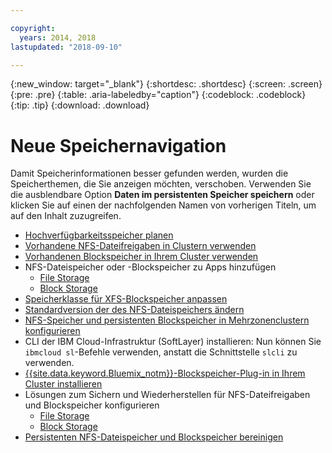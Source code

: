 ```yaml
---

copyright:
  years: 2014, 2018
lastupdated: "2018-09-10"

---
```


{:new_window: target="_blank"}
{:shortdesc: .shortdesc}
{:screen: .screen}
{:pre: .pre}
{:table: .aria-labeledby="caption"}
{:codeblock: .codeblock}
{:tip: .tip}
{:download: .download}


# Neue Speichernavigation
Damit Speicherinformationen besser gefunden werden, wurden die Speicherthemen, die Sie anzeigen möchten, verschoben. Verwenden Sie die ausblendbare Option **Daten im persistenten Speicher speichern** oder klicken Sie auf einen der nachfolgenden Namen von vorherigen Titeln, um auf den Inhalt zuzugreifen.

*  [Hochverfügbarkeitsspeicher planen](cs_storage_planning.html#storage_planning)
*  [Vorhandene NFS-Dateifreigaben in Clustern verwenden](cs_storage_file.html#existing_file)
*  [Vorhandenen Blockspeicher in Ihrem Cluster verwenden](cs_storage_block.html#existing_block)
*  NFS-Dateispeicher oder -Blockspeicher zu Apps hinzufügen
    * [File Storage](cs_storage_file.html#add_file)
    * [Block Storage](cs_storage_block.html#add_block)
*  [Speicherklasse für XFS-Blockspeicher anpassen](cs_storage_block.html#custom_storageclass)
*  [Standardversion der des NFS-Dateispeichers ändern](cs_storage_file.html#nfs_version)
*  [NFS-Speicher und persistenten Blockspeicher in Mehrzonenclustern konfigurieren](cs_storage_basics.html#multizone)
*  CLI der IBM Cloud-Infrastruktur (SoftLayer) installieren: Nun können Sie `ibmcloud sl`-Befehle verwenden, anstatt die Schnittstelle `slcli` zu verwenden.
*  [{{site.data.keyword.Bluemix_notm}}-Blockspeicher-Plug-in in Ihrem Cluster installieren](cs_storage_block.html#install_block)
*  Lösungen zum Sichern und Wiederherstellen für NFS-Dateifreigaben und Blockspeicher konfigurieren
    * [File Storage](cs_storage_file.html#backup_restore)
    * [Block Storage](cs_storage_block.html#backup_restore)
*  [Persistenten NFS-Dateispeicher und Blockspeicher bereinigen](cs_storage_remove.html#cleanup)
